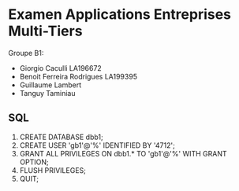 # Examen Applications Entreprises Multi-Tiers
Groupe B1:
- Giorgio Caculli LA196672
- Benoit Ferreira Rodrigues LA199395
- Guillaume Lambert
- Tanguy Taminiau

## SQL
1. CREATE DATABASE dbb1;
2. CREATE USER 'gb1'@'%' IDENTIFIED BY '4712';
3. GRANT ALL PRIVILEGES ON dbb1.* TO 'gb1'@'%' WITH GRANT OPTION;
4. FLUSH PRIVILEGES;
5. QUIT;
